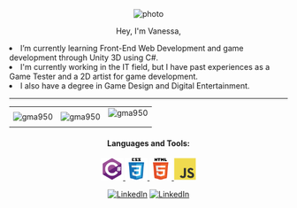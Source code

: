   <div align=center>
      <img src="https://doodleipsum.com/700x394/avatar-4?i=5be37c301cf68f37abb4fa3eb1bb55dd" alt="photo" height="100">
  </div>
  <div align=center>
  <p> Hey, I'm Vanessa, </p>
  </div>
  <div align=left>
  <li> I’m currently learning Front-End Web Development and game development through Unity 3D using C#.
  <li> I'm currently working in the IT field, but I have past experiences as a Game Tester and a 2D artist for game development. </li>
  <li> I also have a degree in Game Design and Digital Entertainment. </li>
  </div>

---------------------------------------------------------------------------------------------------------------------

<table align="center">
  <tr>
  <td><img src="https://github-readme-stats.vercel.app/api/top-langs?username=VFchristoff&show_icons=true&theme=dark&locale=en&layout=compact" alt="gma950" /></td>
  <td><img src="https://github-readme-stats.vercel.app/api?username=VFchristoff&show_icons=true&theme=dark&locale=en" alt="gma950" /></td>
  <td><img src="https://github-readme-streak-stats.herokuapp.com/?user=VFchristoff&theme=dark" alt="gma950" /></p>
  </tr>
  </table>

<h4 align="center">Languages and Tools:</h4>
<p align="center"> <a href="https://www.w3schools.com/cs/" target="_blank" rel="noreferrer"> <img src="https://raw.githubusercontent.com/devicons/devicon/master/icons/csharp/csharp-original.svg" alt="csharp" width="40" height="40"/> </a> <a href="https://www.w3schools.com/css/" target="_blank" rel="noreferrer"> <img src="https://raw.githubusercontent.com/devicons/devicon/master/icons/css3/css3-original-wordmark.svg" alt="css3" width="40" height="40"/> </a> <a href="https://www.w3.org/html/" target="_blank" rel="noreferrer"> <img src="https://raw.githubusercontent.com/devicons/devicon/master/icons/html5/html5-original-wordmark.svg" alt="html5" width="40" height="40"/> </a> <a href="https://developer.mozilla.org/en-US/docs/Web/JavaScript" target="_blank" rel="noreferrer"> <img src="https://raw.githubusercontent.com/devicons/devicon/master/icons/javascript/javascript-original.svg" alt="javascript" width="40" height="40"/> </a> </p>
  <div align=center>
  <a href="https://www.linkedin.com/in/vnsoff/"><img src="https://img.shields.io/badge/Linkedin-0077b5?style=flat&logo=linkedin" alt="LinkedIn" /></a>
  <a href="https://www.artstation.com/vnsoff"><img src="https://img.shields.io/badge/-ArtStation-2A79C6?style=flat-square&logo=ArtStation&logoColor=white" alt="LinkedIn" /></a>  
  </div>
